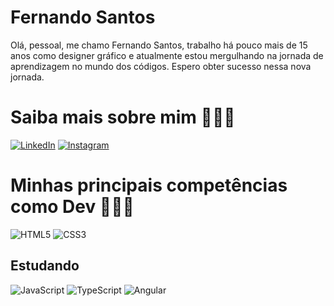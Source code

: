 # Fernando Santos

Olá, pessoal, me chamo Fernando Santos, trabalho há pouco mais de 15 anos como designer gráfico e atualmente estou mergulhando na jornada de aprendizagem no mundo dos códigos. Espero obter sucesso nessa nova jornada. 

# Saiba mais sobre mim 🙋🏼‍♂️

[![LinkedIn](https://img.shields.io/badge/LinkedIn-000?style=for-the-badge&logo=linkedin&logoColor=0E76A8)](https://www.linkedin.com/in/fernando-santos-analise/)   [![Instagram](https://img.shields.io/badge/Instagram-000?style=for-the-badge&logo=instagram)](https://www.instagram.com/oficialfernandosantos/)


# Minhas principais competências como Dev 👨🏼‍💻
![HTML5](https://img.shields.io/badge/HTML5-000?style=for-the-badge&logo=html5)   ![CSS3](https://img.shields.io/badge/CSS3-000?style=for-the-badge&logo=css3&logoColor=264CE4)


## Estudando
![JavaScript](https://img.shields.io/badge/JavaScript-000?style=for-the-badge&logo=javascript)   ![TypeScript](https://img.shields.io/badge/TypeScript-000?style=for-the-badge&logo=typescript)   ![Angular](https://img.shields.io/badge/Angular-000?style=for-the-badge&logo=angular&logoColor=C3002F)


